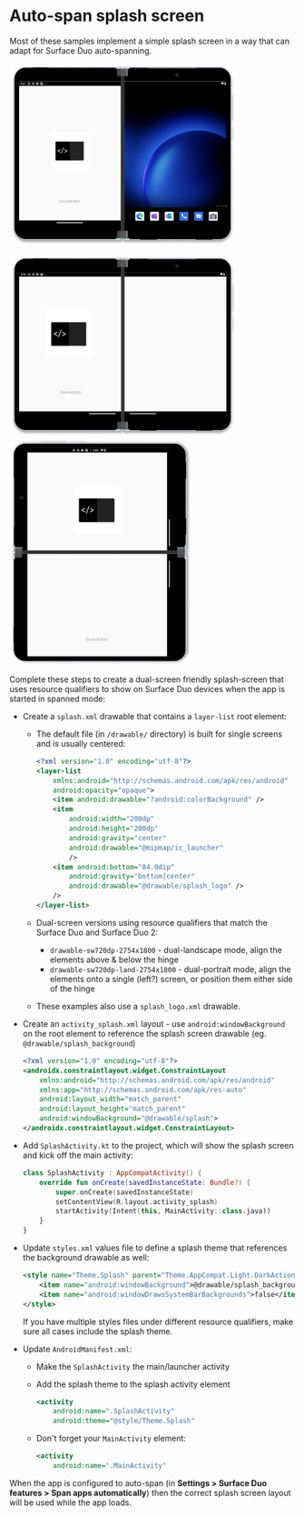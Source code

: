 # Auto-span splash screen

Most of these samples implement a simple splash screen in a way that can adapt for Surface Duo auto-spanning.

![Default single screen splash - icon and text elements are centered on the single screen that the app is using](SourceEditor/screenshots/splash-single-400.png)

 ![Dual-portrait spanned splash - icons and text elements show on the left screen while the right screen is blank](SourceEditor/screenshots/splash-wide-400.png) ![Dual-landscape spanned splash - icon is centered on the top screen and the text is centered on the bottom screen](SourceEditor/screenshots/splash-tall-400.png)

Complete these steps to create a dual-screen friendly splash-screen that uses resource qualifiers to show on Surface Duo devices when the app is started in spanned mode:

- Create a `splash.xml` drawable that contains a `layer-list` root element:
  - The default file (in `/drawable/` directory) is built for single screens and is usually centered:

    ```xml
    <?xml version="1.0" encoding="utf-8"?>
    <layer-list
        xmlns:android="http://schemas.android.com/apk/res/android"
        android:opacity="opaque">
        <item android:drawable="?android:colorBackground" />
        <item
            android:width="200dp"
            android:height="200dp"
            android:gravity="center"
            android:drawable="@mipmap/ic_launcher"
            />
        <item android:bottom="84.0dip"
            android:gravity="bottom|center"
            android:drawable="@drawable/splash_logo" />
        />
    </layer-list>
    ```

  - Dual-screen versions using resource qualifiers that match the Surface Duo and Surface Duo 2:
    - `drawable-sw720dp-2754x1800` - dual-landscape mode, align the elements above & below the hinge
    - `drawable-sw720dp-land-2754x1800` - dual-portrait mode, align the elements onto a single (left?) screen, or position them either side of the hinge

  - These examples also use a `splash_logo.xml` drawable.

- Create an `activity_splash.xml` layout - use `android:windowBackground` on the root element to reference the splash screen drawable (eg. `@drawable/splash_background`)

    ```xml
    <?xml version="1.0" encoding="utf-8"?>
    <androidx.constraintlayout.widget.ConstraintLayout
        xmlns:android="http://schemas.android.com/apk/res/android"
        xmlns:app="http://schemas.android.com/apk/res-auto"
        android:layout_width="match_parent"
        android:layout_height="match_parent"
        android:windowBackground="@drawable/splash">
    </androidx.constraintlayout.widget.ConstraintLayout>
    ```

- Add `SplashActivity.kt` to the project, which will show the splash screen and kick off the main activity:

    ```kotlin
    class SplashActivity : AppCompatActivity() {
        override fun onCreate(savedInstanceState: Bundle?) {
            super.onCreate(savedInstanceState)
            setContentView(R.layout.activity_splash)
            startActivity(Intent(this, MainActivity::class.java))
        }
    }
    ```

- Update `styles.xml` values file to define a splash theme that references the background drawable as well:

    ```xml
    <style name="Theme.Splash" parent="Theme.AppCompat.Light.DarkActionBar">
        <item name="android:windowBackground">@drawable/splash_background</item>
        <item name="android:windowDrawsSystemBarBackgrounds">false</item>
    </style>
    ```

    If you have multiple styles files under different resource qualifiers, make sure all cases include the splash theme.

- Update `AndroidManifest.xml`:
  - Make the `SplashActivity` the main/launcher activity
  - Add the splash theme to the splash activity element

    ```xml
    <activity
        android:name=".SplashActivity"
        android:theme="@style/Theme.Splash"
    ```

  - Don't forget your `MainActivity` element:

    ```xml
    <activity
        android:name=".MainActivity"
    ```

When the app is configured to auto-span (in **Settings > Surface Duo features > Span apps automatically**) then the correct splash screen layout will be used while the app loads.
